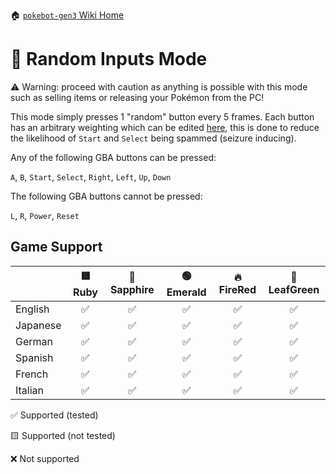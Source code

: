 🏠 [`pokebot-gen3` Wiki Home](../Readme.md)

# 🎲 Random Inputs Mode

⚠️ Warning: proceed with caution as anything is possible with this mode such as selling items or releasing your Pokémon from the PC!

This mode simply presses 1 "random" button every 5 frames. Each button has an arbitrary weighting which can be edited [here](../../modules/modes/random.py), this is done to reduce the likelihood of `Start` and `Select` being spammed (seizure inducing).

Any of the following GBA buttons can be pressed:

`A`, `B`, `Start`, `Select`, `Right`, `Left`, `Up`, `Down`

The following GBA buttons cannot be pressed:

`L`, `R`, `Power`, `Reset`

## Game Support
|          | 🟥 Ruby | 🔷 Sapphire | 🟢 Emerald | 🔥 FireRed | 🌿 LeafGreen |
|:---------|:-------:|:-----------:|:----------:|:----------:|:------------:|
| English  |    ✅    |      ✅      |     ✅      |     ✅      |      ✅       |
| Japanese |    ✅    |      ✅      |     ✅      |     ✅      |      ✅       |
| German   |    ✅    |      ✅      |     ✅      |     ✅      |      ✅       |
| Spanish  |    ✅    |      ✅      |     ✅      |     ✅      |      ✅       |
| French   |    ✅    |      ✅      |     ✅      |     ✅      |      ✅       |
| Italian  |    ✅    |      ✅      |     ✅      |     ✅      |      ✅       |

✅ Supported (tested)

🟨 Supported (not tested)

❌ Not supported